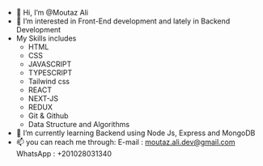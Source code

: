 - 👋 Hi, I’m @Moutaz Ali
- 👀 I’m interested in Front-End development and lately in Backend Development
- My Skills includes
   + HTML
   + CSS
   + JAVASCRIPT
   + TYPESCRIPT
   + Tailwind css
   + REACT
   + NEXT-JS
   + REDUX
   + Git & Github
   + Data Structure and Algorithms
- 🌱 I’m currently learning Backend using Node Js, Express and MongoDB
- 📫 you can reach me through:
 E-mail : moutaz.ali.dev@gmail.com
 WhatsApp : +201028031340

<!---
MezoAli/MezoAli is a ✨ special ✨ repository because its `README.md` (this file) appears on your GitHub profile.
You can click the Preview link to take a look at your changes.
--->
